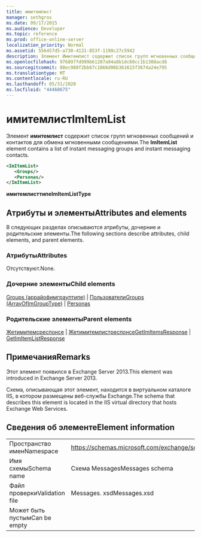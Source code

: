 ```yaml
---
title: имитемлист
manager: sethgros
ms.date: 09/17/2015
ms.audience: Developer
ms.topic: reference
ms.prod: office-online-server
localization_priority: Normal
ms.assetid: 556457d5-a730-4131-853f-1198c27c5942
description: Элемент Имитемлист содержит список групп мгновенных сообщений и контактов для обмена мгновенными сообщениями.
ms.openlocfilehash: 976897fd999b61207a94a8b1dc60cc1b1308acd8
ms.sourcegitcommit: 88ec988f2bb67c1866d06b361615f3674a24e795
ms.translationtype: MT
ms.contentlocale: ru-RU
ms.lasthandoff: 05/31/2020
ms.locfileid: "44460675"
---
```

# <a name="imitemlist"></a><span data-ttu-id="bdc9a-103">имитемлист</span><span class="sxs-lookup"><span data-stu-id="bdc9a-103">ImItemList</span></span>

<span data-ttu-id="bdc9a-104">Элемент **имитемлист** содержит список групп мгновенных сообщений и контактов для обмена мгновенными сообщениями.</span><span class="sxs-lookup"><span data-stu-id="bdc9a-104">The **ImItemList** element contains a list of instant messaging groups and instant messaging contacts.</span></span> 
  
```XML
<ImItemList>
   <Groups/>
   <Personas/>
</ImItemList>
```

 <span data-ttu-id="bdc9a-105">**имитемлисттипе**</span><span class="sxs-lookup"><span data-stu-id="bdc9a-105">**ImItemListType**</span></span>
## <a name="attributes-and-elements"></a><span data-ttu-id="bdc9a-106">Атрибуты и элементы</span><span class="sxs-lookup"><span data-stu-id="bdc9a-106">Attributes and elements</span></span>

<span data-ttu-id="bdc9a-107">В следующих разделах описываются атрибуты, дочерние и родительские элементы.</span><span class="sxs-lookup"><span data-stu-id="bdc9a-107">The following sections describe attributes, child elements, and parent elements.</span></span>
  
### <a name="attributes"></a><span data-ttu-id="bdc9a-108">Атрибуты</span><span class="sxs-lookup"><span data-stu-id="bdc9a-108">Attributes</span></span>

<span data-ttu-id="bdc9a-109">Отсутствуют.</span><span class="sxs-lookup"><span data-stu-id="bdc9a-109">None.</span></span>
  
### <a name="child-elements"></a><span data-ttu-id="bdc9a-110">Дочерние элементы</span><span class="sxs-lookup"><span data-stu-id="bdc9a-110">Child elements</span></span>

<span data-ttu-id="bdc9a-111">[Groups (аррайофимграуптипе)](groups-arrayofimgrouptype.md)  |  [Пользователи](personas-ex15websvcsotherref.md)</span><span class="sxs-lookup"><span data-stu-id="bdc9a-111">[Groups (ArrayOfImGroupType)](groups-arrayofimgrouptype.md) | [Personas](personas-ex15websvcsotherref.md)</span></span>
  
### <a name="parent-elements"></a><span data-ttu-id="bdc9a-112">Родительские элементы</span><span class="sxs-lookup"><span data-stu-id="bdc9a-112">Parent elements</span></span>

<span data-ttu-id="bdc9a-113">[Жетимитемсреспонсе](getimitemsresponse.md)  |  [Жетимитемлистреспонсе](getimitemlistresponse.md)</span><span class="sxs-lookup"><span data-stu-id="bdc9a-113">[GetImItemsResponse](getimitemsresponse.md) | [GetImItemListResponse](getimitemlistresponse.md)</span></span>
  
## <a name="remarks"></a><span data-ttu-id="bdc9a-114">Примечания</span><span class="sxs-lookup"><span data-stu-id="bdc9a-114">Remarks</span></span>

<span data-ttu-id="bdc9a-115">Этот элемент появился в Exchange Server 2013.</span><span class="sxs-lookup"><span data-stu-id="bdc9a-115">This element was introduced in Exchange Server 2013.</span></span>
  
<span data-ttu-id="bdc9a-116">Схема, описывающая этот элемент, находится в виртуальном каталоге IIS, в котором размещены веб-службы Exchange.</span><span class="sxs-lookup"><span data-stu-id="bdc9a-116">The schema that describes this element is located in the IIS virtual directory that hosts Exchange Web Services.</span></span>
  
## <a name="element-information"></a><span data-ttu-id="bdc9a-117">Сведения об элементе</span><span class="sxs-lookup"><span data-stu-id="bdc9a-117">Element information</span></span>

|||
|:-----|:-----|
|<span data-ttu-id="bdc9a-118">Пространство имен</span><span class="sxs-lookup"><span data-stu-id="bdc9a-118">Namespace</span></span>  <br/> |https://schemas.microsoft.com/exchange/services/2006/messages  <br/> |
|<span data-ttu-id="bdc9a-119">Имя схемы</span><span class="sxs-lookup"><span data-stu-id="bdc9a-119">Schema name</span></span>  <br/> |<span data-ttu-id="bdc9a-120">Схема Messages</span><span class="sxs-lookup"><span data-stu-id="bdc9a-120">Messages schema</span></span>  <br/> |
|<span data-ttu-id="bdc9a-121">Файл проверки</span><span class="sxs-lookup"><span data-stu-id="bdc9a-121">Validation file</span></span>  <br/> |<span data-ttu-id="bdc9a-122">Messages. xsd</span><span class="sxs-lookup"><span data-stu-id="bdc9a-122">Messages.xsd</span></span>  <br/> |
|<span data-ttu-id="bdc9a-123">Может быть пустым</span><span class="sxs-lookup"><span data-stu-id="bdc9a-123">Can be empty</span></span>  <br/> ||
   

